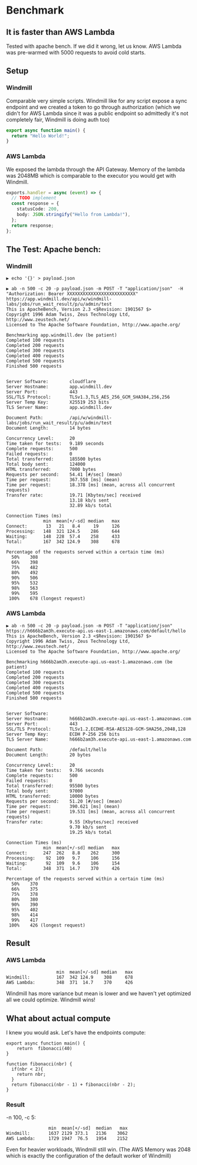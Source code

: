 # Benchmark

## It is faster than AWS Lambda

Tested with apache bench. If we did it wrong, let us know. AWS Lambda was
pre-warmed with 5000 requests to avoid cold starts.

## Setup

### Windmill

Comparable very simple scripts. Windmill like for any script expose a sync
endpoint and we created a token to go through authorization (which we didn't for
AWS Lambda since it was a public endpoint so admittedly it's not completely
fair, Windmill is doing auth too)

```typescript
export async function main() {
  return "Hello World!";
}
```

### AWS Lambda

We exposed the lambda through the API Gateway. Memory of the lambda was 2048MB
which is comparable to the executor you would get with Windmill.

```typescript
exports.handler = async (event) => {
  // TODO implement
  const response = {
    statusCode: 200,
    body: JSON.stringify("Hello from Lambda!"),
  };
  return response;
};
```

## The Test: Apache bench:

### Windmill

```
▶ echo '{}' > payload.json

▶ ab -n 500 -c 20 -p payload.json -m POST -T "application/json"  -H "Authorization: Bearer XXXXXXXXXXXXXXXXXXXXXXXXXX" https://app.windmill.dev/api/w/windmill-labs/jobs/run_wait_result/p/u/admin/test                  
This is ApacheBench, Version 2.3 <$Revision: 1901567 $>
Copyright 1996 Adam Twiss, Zeus Technology Ltd, http://www.zeustech.net/
Licensed to The Apache Software Foundation, http://www.apache.org/

Benchmarking app.windmill.dev (be patient)
Completed 100 requests
Completed 200 requests
Completed 300 requests
Completed 400 requests
Completed 500 requests
Finished 500 requests


Server Software:        cloudflare
Server Hostname:        app.windmill.dev
Server Port:            443
SSL/TLS Protocol:       TLSv1.3,TLS_AES_256_GCM_SHA384,256,256
Server Temp Key:        X25519 253 bits
TLS Server Name:        app.windmill.dev

Document Path:          /api/w/windmill-labs/jobs/run_wait_result/p/u/admin/test
Document Length:        14 bytes

Concurrency Level:      20
Time taken for tests:   9.189 seconds
Complete requests:      500
Failed requests:        0
Total transferred:      185500 bytes
Total body sent:        124000
HTML transferred:       7000 bytes
Requests per second:    54.41 [#/sec] (mean)
Time per request:       367.558 [ms] (mean)
Time per request:       18.378 [ms] (mean, across all concurrent requests)
Transfer rate:          19.71 [Kbytes/sec] received
                        13.18 kb/s sent
                        32.89 kb/s total

Connection Times (ms)
              min  mean[+/-sd] median   max
Connect:       13   21   8.4     19     126
Processing:   148  321 124.5    286     644
Waiting:      148  228  57.4    258     433
Total:        167  342 124.9    308     678

Percentage of the requests served within a certain time (ms)
  50%    308
  66%    398
  75%    482
  80%    492
  90%    506
  95%    532
  98%    563
  99%    595
 100%    678 (longest request)
```

### AWS Lambda

```
▶ ab -n 500 -c 20 -p payload.json -m POST -T "application/json"   https://h666b2am3h.execute-api.us-east-1.amazonaws.com/default/hello
This is ApacheBench, Version 2.3 <$Revision: 1901567 $>
Copyright 1996 Adam Twiss, Zeus Technology Ltd, http://www.zeustech.net/
Licensed to The Apache Software Foundation, http://www.apache.org/

Benchmarking h666b2am3h.execute-api.us-east-1.amazonaws.com (be patient)
Completed 100 requests
Completed 200 requests
Completed 300 requests
Completed 400 requests
Completed 500 requests
Finished 500 requests


Server Software:        
Server Hostname:        h666b2am3h.execute-api.us-east-1.amazonaws.com
Server Port:            443
SSL/TLS Protocol:       TLSv1.2,ECDHE-RSA-AES128-GCM-SHA256,2048,128
Server Temp Key:        ECDH P-256 256 bits
TLS Server Name:        h666b2am3h.execute-api.us-east-1.amazonaws.com

Document Path:          /default/hello
Document Length:        20 bytes

Concurrency Level:      20
Time taken for tests:   9.766 seconds
Complete requests:      500
Failed requests:        0
Total transferred:      95500 bytes
Total body sent:        97000
HTML transferred:       10000 bytes
Requests per second:    51.20 [#/sec] (mean)
Time per request:       390.621 [ms] (mean)
Time per request:       19.531 [ms] (mean, across all concurrent requests)
Transfer rate:          9.55 [Kbytes/sec] received
                        9.70 kb/s sent
                        19.25 kb/s total

Connection Times (ms)
              min  mean[+/-sd] median   max
Connect:      247  262   8.8    262     300
Processing:    92  109   9.7    106     156
Waiting:       92  109   9.6    106     154
Total:        348  371  14.7    370     426

Percentage of the requests served within a certain time (ms)
  50%    370
  66%    375
  75%    378
  80%    380
  90%    390
  95%    402
  98%    414
  99%    417
 100%    426 (longest request)
```

## Result

### 

### AWS Lambda

```
                   min  mean[+/-sd] median   max
Windmill:          167  342 124.9    308     678
AWS Lambda:        348  371  14.7    370     426
```

Windmill has more variance but mean is lower and we haven't yet optimized all we
could optimize. Windmill wins!

## What about actual compute

I knew you would ask. Let's have the endpoints compute:

```
export async function main() {
	return  fibonacci(40)
}

function fibonacci(nbr) {
  if(nbr < 2){
    return nbr;
  }
  return fibonacci(nbr - 1) + fibonacci(nbr - 2);
}
```

### Result

-n 100, -c 5:

```
                min  mean[+/-sd]  median   max
Windmill:       1637 2129 373.1   2136    3062
AWS Lambda:     1729 1947  76.5   1954    2152
```

Even for heavier workloads, Windmill still win. (The AWS Memory was 2048 which
is exactly the configuration of the default worker of Windmill)
